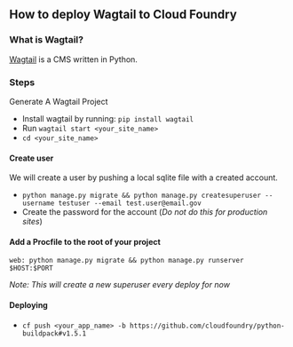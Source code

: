 ## How to deploy Wagtail to Cloud Foundry

### What is Wagtail?

[Wagtail](https://wagtail.io/) is a CMS written in Python.

### Steps

Generate A Wagtail Project

- Install wagtail by running: `pip install wagtail`
- Run `wagtail start <your_site_name>`
- `cd <your_site_name>`

#### Create user

We will create a user by pushing a local sqlite file with a created account.

  - `python manage.py migrate && python manage.py createsuperuser --username testuser --email test.user@email.gov`
  - Create the password for the account
(_Do not do this for production sites_)

#### Add a Procfile to the root of your project
```
web: python manage.py migrate && python manage.py runserver $HOST:$PORT
```

_Note: This will create a new superuser every deploy for now_

#### Deploying
- `cf push <your_app_name> -b https://github.com/cloudfoundry/python-buildpack#v1.5.1`
